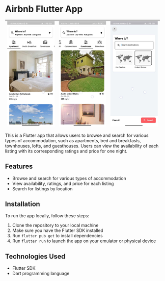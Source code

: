 # Airbnb Flutter App

| <img src="screenshots/ExploreApartment.jpg" width="200"/> | <img src="screenshots/ExploreGuestHouse.jpg" width="200"/> | <img src="screenshots/SearchPage.jpg" width="200"/> |
| :-----------------------------------------------: | :-------------------------------------------------------: | :-------------------------------------------------------: |




This is a Flutter app that allows users to browse and search for various types of accommodation, such as apartments, bed and breakfasts, townhouses, lofts, and guesthouses. Users can view the availability of each listing with its corresponding ratings and price for one night.

## Features

- Browse and search for various types of accommodation
- View availability, ratings, and price for each listing
- Search for listings by location

## Installation

To run the app locally, follow these steps:

1. Clone the repository to your local machine
2. Make sure you have the Flutter SDK installed
3. Run `flutter pub get` to install dependencies
4. Run `flutter run` to launch the app on your emulator or physical device

## Technologies Used

- Flutter SDK
- Dart programming language

